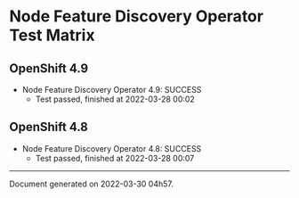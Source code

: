 
Node Feature Discovery Operator Test Matrix
===========================================

OpenShift 4.9
-------------



* Node Feature Discovery Operator 4.9: SUCCESS
  - Test passed, finished at 2022-03-28 00:02

OpenShift 4.8
-------------



* Node Feature Discovery Operator 4.8: SUCCESS
  - Test passed, finished at 2022-03-28 00:07

---
Document generated on 2022-03-30 04h57.
